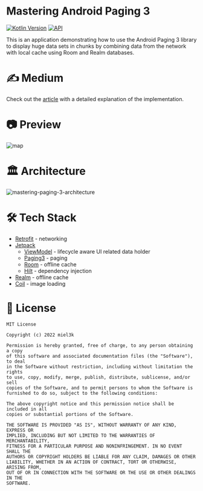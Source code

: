 # Mastering Android Paging 3

[![Kotlin Version](https://img.shields.io/badge/Kotlin-1.7.x-blue.svg)](https://kotlinlang.org)
[![API](https://img.shields.io/badge/API-21%2B-brightgreen.svg?style=flat)](https://android-arsenal.com/api?level=21)

This is an application demonstrating how to use the Android Paging 3 library to display huge data sets in chunks by combining data from the network with local cache using Room and Realm databases.

# ✍️ Medium
Check out the [article](https://medium.com/p/dea6435b6183) with a detailed explanation of the implementation.

# 📷 Preview
![map](https://user-images.githubusercontent.com/26262185/194933048-0de3bfc0-5f02-41e3-9be8-addf3b362646.gif)

# 🏛️ Architecture
![mastering-paging-3-architecture](https://user-images.githubusercontent.com/26262185/194933282-8b91d7c0-6475-4224-bf21-38a4d036f122.png)

# 🛠 Tech Stack
- [Retrofit](https://square.github.io/retrofit/) - networking
- [Jetpack](https://developer.android.com/jetpack)
  - [ViewModel](https://developer.android.com/topic/libraries/architecture/viewmodel) - lifecycle aware UI related data holder
  - [Paging3](https://developer.android.com/topic/libraries/architecture/paging/v3-overview) - paging 
  - [Room](https://developer.android.com/jetpack/androidx/releases/room) - offline cache
  - [Hilt](https://dagger.dev/hilt/) - dependency injection
- [Realm](https://github.com/realm/realm-java) - offline cache
- [Coil](https://github.com/coil-kt/coil) - image loading

# 📃 License

```
MIT License

Copyright (c) 2022 miel3k

Permission is hereby granted, free of charge, to any person obtaining a copy
of this software and associated documentation files (the "Software"), to deal
in the Software without restriction, including without limitation the rights
to use, copy, modify, merge, publish, distribute, sublicense, and/or sell
copies of the Software, and to permit persons to whom the Software is
furnished to do so, subject to the following conditions:

The above copyright notice and this permission notice shall be included in all
copies or substantial portions of the Software.

THE SOFTWARE IS PROVIDED "AS IS", WITHOUT WARRANTY OF ANY KIND, EXPRESS OR
IMPLIED, INCLUDING BUT NOT LIMITED TO THE WARRANTIES OF MERCHANTABILITY,
FITNESS FOR A PARTICULAR PURPOSE AND NONINFRINGEMENT. IN NO EVENT SHALL THE
AUTHORS OR COPYRIGHT HOLDERS BE LIABLE FOR ANY CLAIM, DAMAGES OR OTHER
LIABILITY, WHETHER IN AN ACTION OF CONTRACT, TORT OR OTHERWISE, ARISING FROM,
OUT OF OR IN CONNECTION WITH THE SOFTWARE OR THE USE OR OTHER DEALINGS IN THE
SOFTWARE.
```
